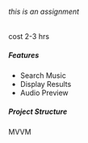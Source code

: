 ###### this is an assignment
cost 2-3 hrs
##### Features

- Search Music
- Display Results
- Audio Preview

##### Project Structure
MVVM
